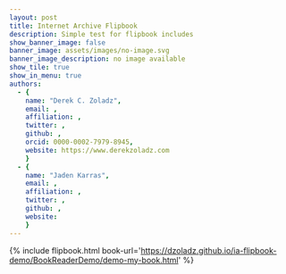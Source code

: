 ```yaml
---
layout: post
title: Internet Archive Flipbook
description: Simple test for flipbook includes
show_banner_image: false
banner_image: assets/images/no-image.svg
banner_image_description: no image available
show_tile: true
show_in_menu: true
authors:
  - {
    name: "Derek C. Zoladz",
    email: ,
    affiliation: ,
    twitter: ,
    github: ,
    orcid: 0000-0002-7979-8945,
    website: https://www.derekzoladz.com
    }
  - {
    name: "Jaden Karras",
    email: ,
    affiliation: ,
    twitter: ,
    github: ,
    website:
    }
---
```




{% include flipbook.html book-url='https://dzoladz.github.io/ia-flipbook-demo/BookReaderDemo/demo-my-book.html' %}